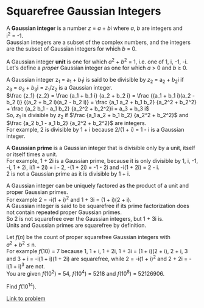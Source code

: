 # Squarefree Gaussian Integers

<p>A <b>Gaussian integer</b> is a number <var>z</var> = <var>a</var> + <var>b</var>i where <var>a</var>, <var>b</var> are integers and i<sup>2</sup> = -1.<br />
Gaussian integers are a subset of the complex numbers, and the integers are the subset of Gaussian integers for which <var>b</var> = 0.</p>

<p>A Gaussian integer <b>unit</b> is one for which <var>a</var><sup>2</sup> + <var>b</var><sup>2</sup> = 1, i.e. one of 1, i, -1, -i.<br />
Let's define a <i>proper</i> Gaussian integer as one for which <var>a</var> &gt; 0 and <var>b</var> ≥ 0.</p>

<p>A Gaussian integer z<sub>1</sub> = a<sub>1</sub> + <var>b</var><sub>1</sub>i is said to be divisible by <var>z</var><sub>2</sub> = a<sub>2</sub> + <var>b</var><sub>2</sub>i if <var>z</var><sub>3</sub> = <var>a</var><sub>3</sub> + <var>b</var><sub>3</sub>i = <var>z</var><sub>1</sub>/<var>z</var><sub>2</sub> is a Gaussian integer.<br />
$\frac {z_1} {z_2} = \frac {a_1 + b_1 i} {a_2 + b_2 i} = \frac {(a_1 + b_1 i)(a_2 - b_2 i)} {(a_2 + b_2 i)(a_2 - b_2 i)} = \frac {a_1 a_2 + b_1 b_2} {a_2^2 + b_2^2} + \frac  {a_2 b_1 - a_1 b_2}  {a_2^2 + b_2^2}i = a_3 + b_3 i$<br />
So, <var>z</var><sub>1</sub> is divisible by <var>z</var><sub>2</sub> if $\frac {a_1 a_2 + b_1 b_2} {a_2^2 + b_2^2}$ and $\frac  {a_2 b_1 - a_1 b_2}  {a_2^2 + b_2^2}$ are integers.<br />
For example, 2 is divisible by 1 + i because 2/(1 + i) = 1 - i is a Gaussian integer.</p>

<p>A <b>Gaussian prime</b> is a Gaussian integer that is divisible only by a unit, itself or itself times a unit.<br />
For example, 1 + 2i is a Gaussian prime, because it is only divisible by 1, i, -1, -i, 1 + 2i, i(1 + 2i) = i - 2, -(1 + 2i) = -1 - 2i and -i(1 + 2i) = 2 - i.<br />
2 is not a Gaussian prime as it is divisible by 1 + i.</p>

<p>A Gaussian integer can be uniquely factored as the product of a unit and proper Gaussian primes.<br />
For example 2 = -i(1 + i)<sup>2</sup> and 1 + 3i = (1 + i)(2 + i).<br />
A Gaussian integer is said to be squarefree if its prime factorization does not contain repeated proper Gaussian primes.<br />
So 2 is not squarefree over the Gaussian integers, but 1 + 3i is.<br />
Units and Gaussian primes are squarefree by definition.</p>

<p>Let <var>f</var>(<var>n</var>) be the count of proper squarefree Gaussian integers with <var>a</var><sup>2</sup> + <var>b</var><sup>2</sup> ≤ n.<br />
For example <var>f</var>(10) = 7 because 1, 1 + i, 1 + 2i, 1 + 3i = (1 + i)(2 + i), 2 + i, 3 and 3 + i = -i(1 + i)(1 + 2i) are squarefree, while 2 = -i(1 + i)<sup>2</sup> and 2 + 2i = -i(1 + i)<sup>3</sup> are not.<br />
You are given <var>f</var>(10<sup>2</sup>) = 54, <var>f</var>(10<sup>4</sup>) = 5218 and <var>f</var>(10<sup>8</sup>) = 52126906.</p>

<p>Find <var>f</var>(10<sup>14</sup>).</p>


[Link to problem](https://projecteuler.net/problem=556)
